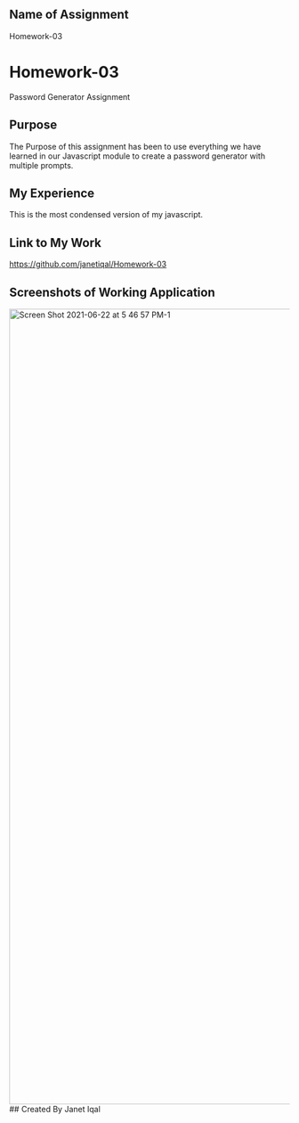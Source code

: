 ## Name of Assignment
Homework-03 
# Homework-03
Password Generator Assignment
## Purpose
The Purpose of this assignment has been to use everything we have learned in our Javascript module to create a password generator with multiple prompts. 
## My Experience
This is the most condensed version of my javascript. 

## Link to My Work
https://github.com/janetiqal/Homework-03
## Screenshots of Working Application
<img width="1428" alt="Screen Shot 2021-06-22 at 5 46 57 PM-1" src="https://user-images.githubusercontent.com/84414488/123009667-c50b6680-d382-11eb-9263-09e72e46444a.png">
## Created By
Janet Iqal 